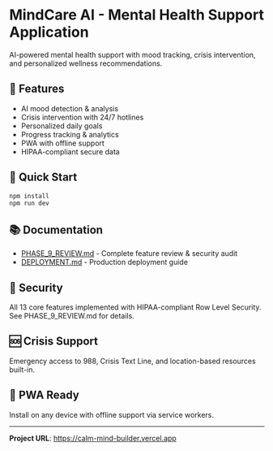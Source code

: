 # MindCare AI - Mental Health Support Application

AI-powered mental health support with mood tracking, crisis intervention, and personalized wellness recommendations.

## 🌟 Features
- AI mood detection & analysis
- Crisis intervention with 24/7 hotlines
- Personalized daily goals
- Progress tracking & analytics
- PWA with offline support
- HIPAA-compliant secure data

## 🚀 Quick Start

```sh
npm install
npm run dev
```

## 📚 Documentation
- [PHASE_9_REVIEW.md](./PHASE_9_REVIEW.md) - Complete feature review & security audit
- [DEPLOYMENT.md](./DEPLOYMENT.md) - Production deployment guide

## 🔐 Security
All 13 core features implemented with HIPAA-compliant Row Level Security. See PHASE_9_REVIEW.md for details.

## 🆘 Crisis Support
Emergency access to 988, Crisis Text Line, and location-based resources built-in.

## 📱 PWA Ready
Install on any device with offline support via service workers.

---

**Project URL**: https://calm-mind-builder.vercel.app
